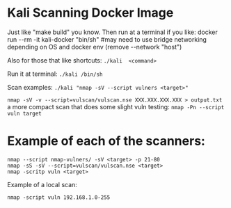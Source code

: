 # Kali Scanning Docker Image


Just like "make build" you know.
Then run at a terminal if you like:
docker run --rm -it kali-docker "bin/sh"
#may need to use bridge networking depending on OS and docker env (remove --network "host")


Also for those that like shortcuts:
`` ./kali  <command> ``

Run it at terminal:
`` ./kali /bin/sh ``

Scan examples:
``./kali "nmap -sV --script vulners <target>" ``



``` nmap -sV -v --script=vulscan/vulscan.nse XXX.XXX.XXX.XXX > output.txt ```
a more compact scan that does some slight vuln testing:
``` nmap -Pn --script vuln target ```


# Example of each of the scanners:
```
nmap --script nmap-vulners/ -sV <target> -p 21-80
nmap -sS -sV --script=vulscan/vulscan.nse <target>  
nmap -scritp vuln <target>
```

Example of a local scan:
```
nmap -script vuln 192.168.1.0-255   
```